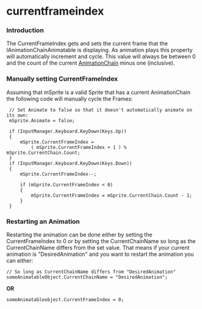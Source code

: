 # currentframeindex

### Introduction

The CurrentFrameIndex gets and sets the current frame that the IAnimationChainAnimatable is displaying. As animation plays this property will automatically increment and cycle. This value will always be between 0 and the count of the current [AnimationChain](../../../../../../frb/docs/index.php) minus one (inclusive).

### Manually setting CurrentFrameIndex

Assuming that mSprite is a valid Sprite that has a current AnimationChain the following code will manually cycle the Frames:

```
 // Set Animate to false so that it doesn't automatically animate on its own:
 mSprite.Animate = false;

 if (InputManager.Keyboard.KeyDown(Keys.Up))
 {
     mSprite.CurrentFrameIndex = 
         ( mSprite.CurrentFrameIndex + 1 ) % mSprite.CurrentChain.Count;
 }
 if (InputManager.Keyboard.KeyDown(Keys.Down))
 {
     mSprite.CurrentFrameIndex--;

     if (mSprite.CurrentFrameIndex < 0)
     {
         mSprite.CurrentFrameIndex = mSprite.CurrentChain.Count - 1;
     }
 }
```

### Restarting an Animation

Restarting the animation can be done either by setting the CurrentFrameIndex to 0 or by setting the CurrentChainName so long as the CurrentChainName differs from the set value. That means if your current animation is "DesiredAnimation" and you want to restart the animation you can either:

```
// So long as CurrentChainName differs from "DesiredAnimation"
someAnimatableObject.CurrentChainName = "DesiredAnimation";
```

**OR**

```
someAnimatableobject.CurrentFrameIndex = 0;
```
